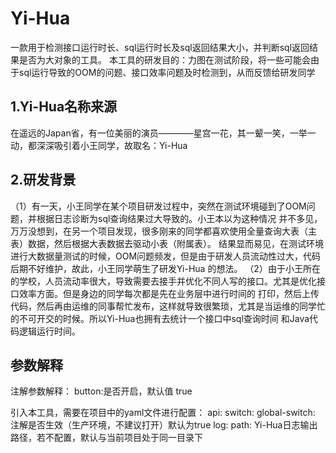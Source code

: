 # Yi-Hua
一款用于检测接口运行时长、sql运行时长及sql返回结果大小，并判断sql返回结果是否为大对象的工具。
本工具的研发目的：力图在测试阶段，将一些可能会由于sql运行导致的OOM的问题、接口效率问题及时检测到，从而反馈给研发同学

## 1.Yi-Hua名称来源
在遥远的Japan省，有一位美丽的演员————星宫一花，其一颦一笑，一举一动，都深深吸引着小王同学，故取名：Yi-Hua

## 2.研发背景
（1）有一天，小王同学在某个项目研发过程中，突然在测试环境碰到了OOM问题，并根据日志诊断为sql查询结果过大导致的。小王本以为这种情况
并不多见，万万没想到，在另一个项目发现，很多刚来的同学都喜欢使用全量查询大表（主表）数据，然后根据大表数据去驱动小表（附属表）。
结果显而易见，在测试环境进行大数据量测试的时候，OOM问题频发，但是由于研发人员流动性过大，代码后期不好维护，故此，小王同学萌生了研发Yi-Hua
的想法。
（2）由于小王所在的学校，人员流动率很大，导致需要去接手并优化不同人写的接口。尤其是优化接口效率方面。但是身边的同学每次都是先在业务层中进行时间的
打印，然后上传代码，然后再由运维的同事帮忙发布，这样就导致很繁琐，尤其是当运维的同学忙的不可开交的时候。所以Yi-Hua也拥有去统计一个接口中sql查询时间
和Java代码逻辑运行时间。

## 参数解释
注解参数解释：
    button:是否开启，默认值 true

引入本工具，需要在项目中的yaml文件进行配置：
api:
    switch:
        global-switch: 注解是否生效（生产环境，不建议打开）默认为true
    log:
        path: Yi-Hua日志输出路径，若不配置，默认与当前项目处于同一目录下